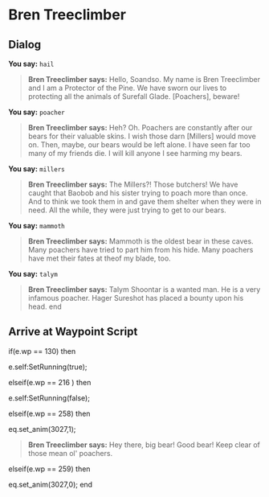 # Bren Treeclimber


## Dialog

**You say:** `hail`



>**Bren Treeclimber says:** Hello, Soandso.  My name is Bren Treeclimber and I am a Protector of the Pine.  We have sworn our lives to protecting all the animals of Surefall Glade.  [Poachers], beware!

**You say:** `poacher`



>**Bren Treeclimber says:** Heh?  Oh.  Poachers are constantly after our bears for their valuable skins.  I wish those darn [Millers] would move on. Then, maybe, our bears would be left alone.  I have seen far too many of my friends die.  I will kill anyone I see harming my bears.

**You say:** `millers`



>**Bren Treeclimber says:** The Millers?!  Those butchers!  We have caught that Baobob and his sister trying to poach more than once.  And to think we took them in and gave them shelter when they were in need.  All the while, they were just trying to get to our bears.

**You say:** `mammoth`



>**Bren Treeclimber says:** Mammoth is the oldest bear in these caves. Many poachers have tried to part him from his hide. Many poachers have met their fates at theof my blade, too.

**You say:** `talym`



>**Bren Treeclimber says:** Talym Shoontar is a wanted man.  He is a very infamous poacher.  Hager Sureshot has placed a bounty upon his head.
end



## Arrive at Waypoint Script

if(e.wp == 130) then


e.self:SetRunning(true);

elseif(e.wp == 216 ) then


e.self:SetRunning(false);

elseif(e.wp == 258) then


eq.set_anim(3027,1);


>**Bren Treeclimber says:** Hey there, big bear! Good bear! Keep clear of those mean ol' poachers.

elseif(e.wp == 259) then


eq.set_anim(3027,0);
end

